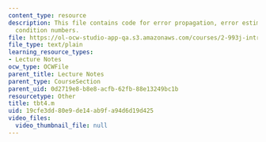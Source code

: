 ```yaml
---
content_type: resource
description: This file contains code for error propagation, error estimation, and
  condition numbers.
file: https://ol-ocw-studio-app-qa.s3.amazonaws.com/courses/2-993j-introduction-to-numerical-analysis-for-engineering-13-002j-spring-2005/19cfe3dd80e9de14ab9fa94d6d19d425_tbt4.m
file_type: text/plain
learning_resource_types:
- Lecture Notes
ocw_type: OCWFile
parent_title: Lecture Notes
parent_type: CourseSection
parent_uid: 0d2719e8-b8e8-acfb-62fb-88e13249bc1b
resourcetype: Other
title: tbt4.m
uid: 19cfe3dd-80e9-de14-ab9f-a94d6d19d425
video_files:
  video_thumbnail_file: null
---
```

